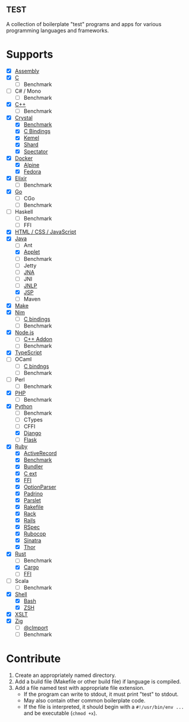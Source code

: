 TEST
----

A collection of boilerplate "test" programs and apps for various programming
languages and frameworks.

Supports
========

* [X] [Assembly](asm)
* [X] [C](c)
  * [ ] Benchmark
* [ ] C# / Mono
  * [ ] Benchmark
* [X] [C++](cpp)
  * [ ] Benchmark
* [X] [Crystal](crystal)
  * [X] [Benchmark](crystal/benchmark)
  * [X] [C Bindings](crystal/bindings)
  * [X] [Kemel](crystal/kemel)
  * [X] [Shard](crystal/shard)
  * [X] [Spectator](crystal/spectator)
* [X] [Docker](docker)
  * [X] [Alpine](docker/alpine)
  * [X] [Fedora](docker/fedora)
* [X] [Elixir](elixir)
  * [ ] Benchmark
* [X] [Go](go)
  * [ ] CGo
  * [ ] Benchmark
* [ ] Haskell
  * [ ] Benchmark
  * [ ] FFI
* [X] [HTML / CSS / JavaScript](html)
* [X] [Java](java)
  * [ ] Ant
  * [X] [Applet](java/applet)
  * [ ] Benchmark
  * [ ] Jetty
  * [ ] [JNA](https://github.com/java-native-access/jna)
  * [ ] JNI
  * [ ] [JNLP](http://docs.oracle.com/javase/tutorial/deployment/applet/deployingApplet.html)
  * [X] [JSP](java/jsp)
  * [ ] Maven
* [X] [Make](make)
* [X] [Nim](nim)
  * [ ] [C bindings](https://livebook.manning.com/book/nim-in-action/chapter-8/62)
  * [ ] Benchmark
* [X] [Node.js](node.js)
  * [ ] [C++ Addon](https://nodejs.org/api/addons.html)
  * [ ] Benchmark
* [X] [TypeScript](typescript)
* [ ] OCaml
  * [ ] [C bindngs](https://ocaml.org/manual/intfc.html)
  * [ ] Benchmark
* [ ] Perl
  * [ ] Benchmark
* [X] [PHP](php)
  * [ ] Benchmark
* [X] [Python](python)
  * [ ] Benchmark
  * [ ] CTypes
  * [ ] CFFI
  * [X] [Django](python/django)
  * [ ] [Flask](https://flask.palletsprojects.com/en/2.0.x/)
* [X] [Ruby](ruby)
  * [X] [ActiveRecord](ruby/activerecord)
  * [X] [Benchmark](ruby/benchmark.rb)
  * [X] [Bundler](ruby/bundler)
  * [X] [C ext](ruby/c_ext)
  * [X] [FFI](ruby/ffi)
  * [X] [OptionParser](ruby/optparse.rb)
  * [X] [Padrino](ruby/padrino)
  * [X] [Parslet](ruby/parslet)
  * [X] [Rakefile](ruby/Rakefile)
  * [X] [Rack](ruby/rack)
  * [X] [Rails](ruby/rails)
  * [X] [RSpec](ruby/rspec)
  * [X] [Rubocop](ruby/rubocop)
  * [X] [Sinatra](ruby/sinatra)
  * [X] [Thor](ruby/thor)
* [X] [Rust](rust)
  * [ ] Benchmark
  * [X] [Cargo](rust/cargo)
  * [ ] [FFI](https://doc.rust-lang.org/nomicon/ffi.html)
* [ ] Scala
  * [ ] Benchmark
* [X] [Shell](shell)
  * [X] [Bash](shell/bash)
  * [X] [ZSH](shell/zsh)
* [X] [XSLT](xslt)
* [X] [Zig](zig)
  * [ ] [@cImport](https://ziglang.org/learn/overview/#integration-with-c-libraries-without-ffibindings)
  * [ ] Benchmark

Contribute
==========

1. Create an appropriately named directory.
2. Add a build file (Makefile or other build file) if language is compiled.
3. Add a file named test with appropriate file extension.
   * If the program can write to stdout, it must print "test" to stdout.
   * May also contain other common boilerplate code.
   * If the file is interpreted, it should begin with a `#!/usr/bin/env ...` and
     be executable (`chmod +x`).
